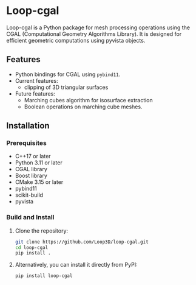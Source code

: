 # Loop-cgal

Loop-cgal is a Python package for mesh processing operations using the  CGAL (Computational Geometry Algorithms Library). It is designed for efficient geometric computations using pyvista objects.

## Features

- Python bindings for CGAL using `pybind11`.
- Current features:
    - clipping of 3D triangular surfaces
- Future features:
    - Marching cubes algorithm for isosurface extraction
    - Boolean operations on marching cube meshes.

## Installation

### Prerequisites

- C++17 or later
- Python 3.11 or later
- CGAL library
- Boost library
- CMake 3.15 or later
- pybind11
- scikit-build
- pyvista

### Build and Install

1. Clone the repository:
   ```bash
   git clone https://github.com/Loop3D/loop-cgal.git
   cd loop-cgal
   pip install .
   ```
2. Alternatively, you can install it directly from PyPI:
   ```bash
   pip install loop-cgal
   ```